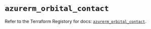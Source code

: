 # `azurerm_orbital_contact`

Refer to the Terraform Registory for docs: [`azurerm_orbital_contact`](https://registry.terraform.io/providers/hashicorp/azurerm/3.85.0/docs/resources/orbital_contact).
